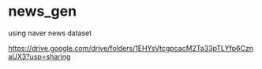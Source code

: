 # news_gen

using naver news dataset

https://drive.google.com/drive/folders/1EHYsVtcgpcacM2Ta33pTLYfp6CznaUX3?usp=sharing


